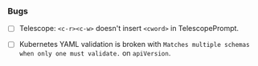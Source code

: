 ### Bugs

* [ ] Telescope: `<c-r><c-w>` doesn't insert `<cword>` in TelescopePrompt.
- [ ] Kubernetes YAML validation is broken with `Matches multiple schemas when only one must validate.` on `apiVersion`.
